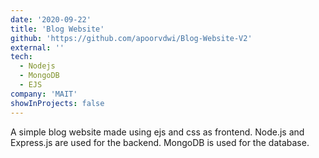 ```yaml
---
date: '2020-09-22'
title: 'Blog Website'
github: 'https://github.com/apoorvdwi/Blog-Website-V2'
external: ''
tech:
  - Nodejs
  - MongoDB
  - EJS
company: 'MAIT'
showInProjects: false
---
```


A simple blog website made using ejs and css as frontend. Node.js and Express.js are used for the backend. MongoDB is used for the database.
